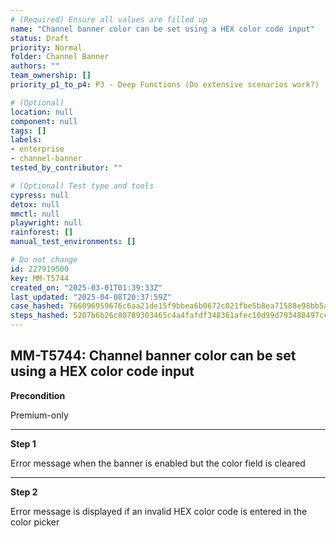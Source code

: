 ```yaml
---
# (Required) Ensure all values are filled up
name: "Channel banner color can be set using a HEX color code input"
status: Draft
priority: Normal
folder: Channel Banner
authors: ""
team_ownership: []
priority_p1_to_p4: P3 - Deep Functions (Do extensive scenarios work?)

# (Optional)
location: null
component: null
tags: []
labels:
- enterprise
- channel-banner
tested_by_contributor: ""

# (Optional) Test type and tools
cypress: null
detox: null
mmctl: null
playwright: null
rainforest: []
manual_test_environments: []

# Do not change
id: 227919500
key: MM-T5744
created_on: "2025-03-01T01:39:33Z"
last_updated: "2025-04-08T20:37:59Z"
case_hashed: 766096959676c6aa21de15f9bbea6b0672c021fbe5b8ea71588e98bb5a0a740485ce0ddd9f50851ab29bca9bfe5affd1
steps_hashed: 5207b6b26c80789303465c4a4fafdf348361afec10d99d793488497ccb74d0f6f25480f33ec34f55e32226f57c5c117b
---
```


<!-- (Auto-generated) Based on frontmatter's "key" and "name" -->

## MM-T5744: Channel banner color can be set using a HEX color code input

**Precondition**

Premium-only

---

**Step 1**

Error message when the banner is enabled but the color field is cleared

---

**Step 2**

Error message is displayed if an invalid HEX color code is entered in the color picker
